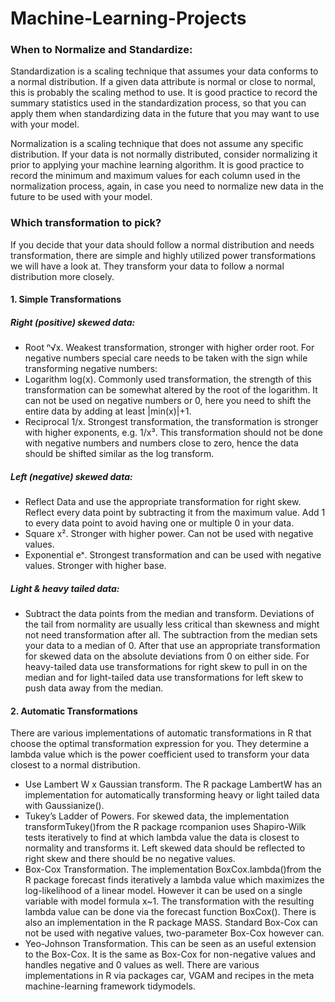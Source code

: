 # Machine-Learning-Projects


### When to Normalize and Standardize:

Standardization is a scaling technique that assumes your data conforms to a normal distribution.
If a given data attribute is normal or close to normal, this is probably the scaling method to use.
It is good practice to record the summary statistics used in the standardization process, so that you can apply them when standardizing data in the future that you may want to use with your model.

Normalization is a scaling technique that does not assume any specific distribution.
If your data is not normally distributed, consider normalizing it prior to applying your machine learning algorithm.
It is good practice to record the minimum and maximum values for each column used in the normalization process, again, in case you need to normalize new data in the future to be used with your model.

### Which transformation to pick?
If you decide that your data should follow a normal distribution and needs transformation, there are simple and highly utilized power transformations we will have a look at. They transform your data to follow a normal distribution more closely. 

#### 1. Simple Transformations
##### Right (positive) skewed data:
* Root ⁿ√x. Weakest transformation, stronger with higher order root. For negative numbers special care needs to be taken with the sign while transforming negative numbers:
* Logarithm log(x). Commonly used transformation, the strength of this transformation can be somewhat altered by the root of the logarithm. It can not be used on negative numbers or 0, here you need to shift the entire data by adding at least |min(x)|+1.
* Reciprocal 1/x. Strongest transformation, the transformation is stronger with higher exponents, e.g. 1/x³. This transformation should not be done with negative numbers and numbers close to zero, hence the data should be shifted similar as the log transform.
##### Left (negative) skewed data:
* Reflect Data and use the appropriate transformation for right skew. Reflect every data point by subtracting it from the maximum value. Add 1 to every data point to avoid having one or multiple 0 in your data.
* Square x². Stronger with higher power. Can not be used with negative values.
* Exponential eˣ. Strongest transformation and can be used with negative values. Stronger with higher base.
##### Light & heavy tailed data:
* Subtract the data points from the median and transform. Deviations of the tail from normality are usually less critical than skewness and might not need transformation after all. The subtraction from the median sets your data to a median of 0. After that use an appropriate transformation for skewed data on the absolute deviations from 0 on either side. For heavy-tailed data use transformations for right skew to pull in on the median and for light-tailed data use transformations for left skew to push data away from the median.
#### 2. Automatic Transformations
There are various implementations of automatic transformations in R that choose the optimal transformation expression for you. They determine a lambda value which is the power coefficient used to transform your data closest to a normal distribution.
* Use Lambert W x Gaussian transform. The R package LambertW has an implementation for automatically transforming heavy or light tailed data with Gaussianize().
* Tukey’s Ladder of Powers. For skewed data, the implementation transformTukey()from the R package rcompanion uses Shapiro-Wilk tests iteratively to find at which lambda value the data is closest to normality and transforms it. Left skewed data should be reflected to right skew and there should be no negative values.
* Box-Cox Transformation. The implementation BoxCox.lambda()from the R package forecast finds iteratively a lambda value which maximizes the log-likelihood of a linear model. However it can be used on a single variable with model formula x~1. The transformation with the resulting lambda value can be done via the forecast function BoxCox(). There is also an implementation in the R package MASS. Standard Box-Cox can not be used with negative values, two-parameter Box-Cox however can.
* Yeo-Johnson Transformation. This can be seen as an useful extension to the Box-Cox. It is the same as Box-Cox for non-negative values and handles negative and 0 values as well. There are various implementations in R via packages car, VGAM and recipes in the meta machine-learning framework tidymodels.
